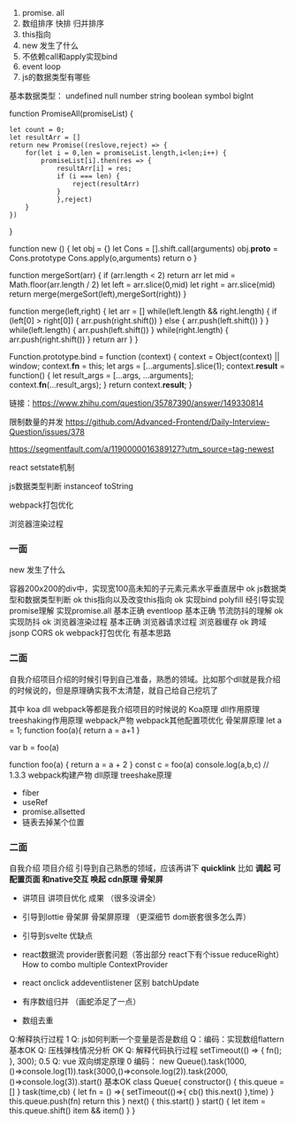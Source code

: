 1. promise. all
2. 数组排序 快排 归并排序
3. this指向
4. new 发生了什么
5. 不依赖call和apply实现bind
6. event loop
7. js的数据类型有哪些

基本数据类型： undefined null number string boolean symbol bigInt

function PromiseAll(promiseList) {

    let count = 0;
    let resultArr = []
    return new Promise((reslove,reject) => {
        for(let i = 0,len = promiseList.length,i<len;i++) {
            promiseList[i].then(res => {
                resultArr[i] = res;
                if (i === len) {
                    reject(resultArr)
                }
                },reject)
        }
    })
}

function new () {
    let obj = {}
    let Cons = [].shift.call(arguments)
    obj.__proto__ = Cons.prototype
    Cons.apply(o,arguments)
    return o
}


function mergeSort(arr) {
    if (arr.length < 2) return arr
    let mid = Math.floor(arr.length / 2)
    let left = arr.slice(0,mid)
    let right = arr.slice(mid)
    return merge(mergeSort(left),mergeSort(right))
}

function merge(left,right) {
    let arr = []
    while(left.length && right.length) {
        if (left[0] > right[0]) {
            arr.push(right.shift())
    } else {
            arr.push(left.shift())
    }
    }
    while(left.length) {
        arr.push(left.shift())
    }
    while(right.length) {
        arr.push(right.shift())
    }
    return arr
}
}


Function.prototype.bind = function (context) {
  context = Object(context) || window;
  context.__fn__ = this;
  let args = [...arguments].slice(1);
  context.__result__ = function() {
    let result_args = [...args, ...arguments];
    context.__fn__(...result_args);
  }
  return context.__result__;
}

链接：https://www.zhihu.com/question/35787390/answer/149330814


限制数量的并发
https://github.com/Advanced-Frontend/Daily-Interview-Question/issues/378

https://segmentfault.com/a/1190000016389127?utm_source=tag-newest




react setstate机制


js数据类型判断
instanceof
toString


webpack打包优化


浏览器渲染过程





### 一面
new 发生了什么

容器200x200的div中，实现宽100高未知的子元素元素水平垂直居中 ok
js数据类型和数据类型判断  ok
this指向以及改变this指向 ok
实现bind polyfill  经引导实现
promise理解  实现promise.all 基本正确
eventloop  基本正确
节流防抖的理解 ok 实现防抖 ok
浏览器渲染过程 基本正确
浏览器请求过程
浏览器缓存 ok
跨域 jsonp CORS   ok
webpack打包优化 有基本思路

### 二面
自我介绍项目介绍的时候引导到自己准备，熟悉的领域。比如那个dll就是我介绍的时候说的，但是原理确实我不太清楚，就自己给自己挖坑了

其中 koa dll webpack等都是我介绍项目的时候说的
Koa原理
dll作用原理
treeshaking作用原理
webpack产物
webpack其他配置项优化
骨架屏原理
let a = 1;
function foo(a){
  return a = a+1
}

var b = foo(a)

function foo(a) {
  return a = a + 2
}
const c = foo(a)
console.log(a,b,c)
// 1.3.3
webpack构建产物 dll原理 treeshake原理









- fiber
- useRef
- promise.allsetted
- 链表去掉某个位置

### 二面

自我介绍 项目介绍 引导到自己熟悉的领域，应该再讲下
**quicklink** 比如 **调起**
**可配置页面 和native交互 唤起**
**cdn原理**
**骨架屏**


- 讲项目 讲项目优化 成果 （很多没讲全）
- 引导到lottie 骨架屏  骨架屏原理 （更深细节 dom嵌套很多怎么弄）
- 引导到svelte 优缺点
- react数据流 provider嵌套问题（答出部分 react下有个issue reduceRight）How to combo multiple ContextProvider
- react onclick addeventlistener 区别 batchUpdate

- 有序数组归并 （画蛇添足了一点）
- 数组去重

Q:解释执行过程 1
  Q: js如何判断一个变量是否是数组 
  Q：编码：实现数组flattern 基本OK
  Q: 压栈弹栈情况分析 OK
  Q: 解释代码执行过程
  setTimeout(() => {
    fn();
  }, 300);  0.5
  Q: vue 双向绑定原理  0 
  编码： 
  new Queue().task(1000,()=>console.log(1)).task(3000,()=>console.log(2)).task(2000,()=>console.log(3)).start()
   基本OK
   class Queue{
     constructor() {
       this.queue = []
     }
     task(time,cb) {
       let fn = () =>{
         setTimeout(()=>{
           cb()
           this.next()
         },time)
       }
       this.queue.push(fn)
       return this
     }
     next() {
       this.start()
     }
     start() {
       let item = this.queue.shift()
       item && item()
     }
   }




